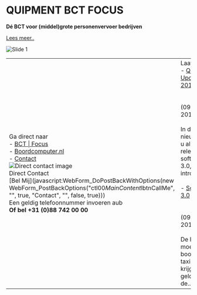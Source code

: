# QUIPMENT BCT FOCUS

**Dé BCT voor (middel)grote personenvervoer bedrijven**

[Lees meer..](https://www.quipment.nl/products/BCT-Focus.aspx)

![Slide 1](https://www.quipment.nl/banner/images/Banner_BCT_Flexversie.jpg)

|     |     |
| --- | --- |
| Ga direct naar<br>- [BCT \| Focus](https://www.quipment.nl/products/bct-focus)<br>- [Boordcomputer.nl](https://www.quipment.nl/products/boordcomputer)<br>- [Contact](https://www.quipment.nl/contact)<br>![Direct contact image](https://www.quipment.nl/images/direct_contact.png)<br>Direct Contact<br>[Bel Mij](javascript:WebForm_DoPostBackWithOptions(new WebForm_PostBackOptions("ctl00$MainContent$lbtnCallMe", "", true, "Contact", "", false, true)))<br>Een geldig telefoonnummer invoeren aub<br>**Of bel +31 (0)88 742 00 00** | Laatste Nieuws<br>- [Quipment Update - oktober 2019](https://www.quipment.nl/news/news-detail/98)<br>  <br>  <br>(09 oktober 2019)<br>  <br>In deze nieuwsbrief leest u alles over: de release van software versie 3.0, de introductie...<br>  <br>- [Software versie 3.0](https://www.quipment.nl/news/news-detail/99)<br>  <br>  <br>(09 oktober 2019)<br>  <br>De komende tijd moeten alle boordcomputers-taxi een update krijgen om de geldigheid van de... |